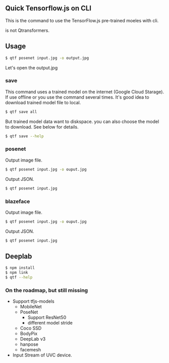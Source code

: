 Quick Tensorflow.js on CLI
---
This is the command to use the TensorFlow.js pre-trained moeles with cli.

is not Qtransformers.

## Usage

```bash
$ qtf posenet input.jpg -o output.jpg
```
Let's open the output.jpg

### save

This command uses a trained model on the internet (Google Cloud Starage).
If use offline or you use the command several times.
It's good idea to download trained model file to local.

```bash
$ qtf save all
```

But trained model data want to diskspace.
you can also choose the model to download.
See below for details.

```bash
$ qtf save --help
```

### posenet

Output image file.
```bash
$ qtf posenet input.jpg -o ouput.jpg
```

Output JSON.
```bash
$ qtf posenet input.jpg
```

### blazeface

Output image file.
```bash
$ qtf posenet input.jpg -o ouput.jpg
```

Output JSON.
```bash
$ qtf posenet input.jpg
```

## Deeplab

```bash
$ npm install
$ npm link
$ qtf --help
```

### On the roadmap, but still missing

- Support tfjs-models
  - MobileNet
  - PoseNet
    - Support ResNet50
    - different model stride 
  - Coco SSD
  - BodyPix
  - DeepLab v3
  - hanpose
  - facemesh
- Input Stream of UVC device.

